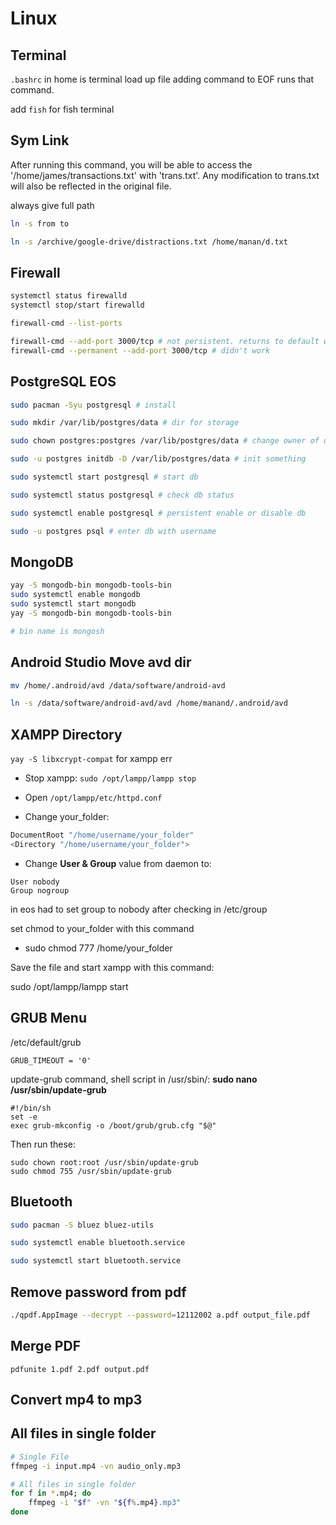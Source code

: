 # Linux 
## Terminal
`.bashrc` in home is terminal load up file adding command to EOF runs that command. 

add `fish` for fish terminal
## Sym Link
After running this command, you will be able to access the '/home/james/transactions.txt' with 'trans.txt'. Any modification to trans.txt will also be reflected in the original file.

always give full path
```sh
ln -s from to

ln -s /archive/google-drive/distractions.txt /home/manan/d.txt
```

## Firewall
```sh
systemctl status firewalld
systemctl stop/start firewalld

firewall-cmd --list-ports

firewall-cmd --add-port 3000/tcp # not persistent. returns to default when device reset
firewall-cmd --permanent --add-port 3000/tcp # didn't work
```

## PostgreSQL EOS

```sh
sudo pacman -Syu postgresql # install

sudo mkdir /var/lib/postgres/data # dir for storage

sudo chown postgres:postgres /var/lib/postgres/data # change owner of dir

sudo -u postgres initdb -D /var/lib/postgres/data # init something

sudo systemctl start postgresql # start db

sudo systemctl status postgresql # check db status

sudo systemctl enable postgresql # persistent enable or disable db

sudo -u postgres psql # enter db with username
```
## MongoDB

```sh 
yay -S mongodb-bin mongodb-tools-bin
sudo systemctl enable mongodb
sudo systemctl start mongodb
yay -S mongodb-bin mongodb-tools-bin

# bin name is mongosh
```
## Android Studio Move avd dir
```sh
mv /home/.android/avd /data/software/android-avd

ln -s /data/software/android-avd/avd /home/manand/.android/avd
```

## XAMPP Directory
`yay -S libxcrypt-compat` for xampp err
* Stop xampp: `sudo /opt/lampp/lampp stop`

* Open `/opt/lampp/etc/httpd.conf`

* Change your_folder:
```sh
DocumentRoot "/home/username/your_folder"
<Directory "/home/username/your_folder">
```
 
* Change **User & Group** value from daemon to:
```
User nobody
Group nogroup
```
in eos had to set group to nobody after checking in /etc/group

set chmod to your_folder with this command

* sudo chmod 777 /home/your_folder

Save the file and start xampp with this command:

sudo /opt/lampp/lampp start

## GRUB Menu
/etc/default/grub
```
GRUB_TIMEOUT = '0'
```
update-grub command, shell script in /usr/sbin/:
**sudo nano /usr/sbin/update-grub**

```
#!/bin/sh
set -e
exec grub-mkconfig -o /boot/grub/grub.cfg "$@"
```

Then run these:

```
sudo chown root:root /usr/sbin/update-grub
sudo chmod 755 /usr/sbin/update-grub
```
## Bluetooth
```sh
sudo pacman -S bluez bluez-utils

sudo systemctl enable bluetooth.service

sudo systemctl start bluetooth.service
```
## Remove password from pdf
```sh
./qpdf.AppImage --decrypt --password=12112002 a.pdf output_file.pdf
```
## Merge PDF
```
pdfunite 1.pdf 2.pdf output.pdf
```
## Convert mp4 to mp3
## All files in single folder
```sh
# Single File
ffmpeg -i input.mp4 -vn audio_only.mp3

# All files in single folder
for f in *.mp4; do
    ffmpeg -i "$f" -vn "${f%.mp4}.mp3"
done
```